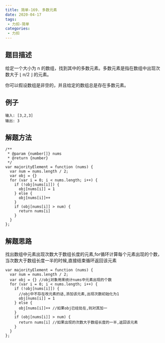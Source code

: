 ```yaml
---
title: 简单-169. 多数元素
date: 2020-04-17
tags:
 - 力扣-简单
categories: 
 - 力扣
---
```

## 题目描述
给定一个大小为 n 的数组，找到其中的多数元素。多数元素是指在数组中出现次数大于 ⌊ n/2 ⌋ 的元素。

你可以假设数组是非空的，并且给定的数组总是存在多数元素。

## 例子
```
输入: [3,2,3]
输出: 3
```

## 解题方法

```
/**
 * @param {number[]} nums
 * @return {number}
 */
var majorityElement = function (nums) {
  var num = nums.length / 2;
  var obj = {}
  for (var i = 0; i < nums.length; i++) {
    if (!obj[nums[i]]) {
      obj[nums[i]] = 1
    } else {
      obj[nums[i]]++
    }
    if (obj[nums[i]] > num) {
      return nums[i]
    }
  }
};
```
## 解题思路

找出数组中元素出现次数大于数组长度的元素,for循环计算每个元素出现的个数，当次数大于数组长度一半的时候,直接结束循环返回该元素

```
var majorityElement = function (nums) {
  var num = nums.length / 2;
  var obj = {} //obj对象用来统计nums中元素出现的个数
  for (var i = 0; i < nums.length; i++) {
    if (!obj[nums[i]]) {
      //obj中不存在改元素的话,添加该元素,出现次数初始化为1
      obj[nums[i]] = 1
    } else {
      obj[nums[i]]++ //如果obj已经处在,则对其加一
    }
    if (obj[nums[i]] > num) {
      return nums[i] //如果出现的次数大于数组长度的一半,返回该元素
    }
  }
};
```
